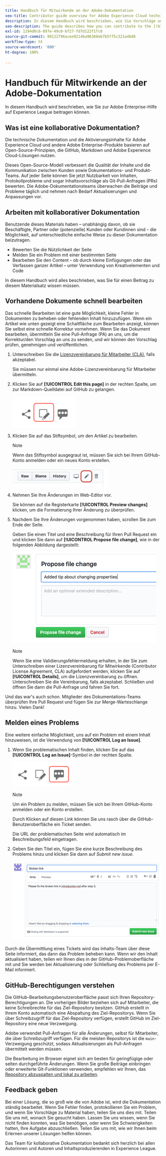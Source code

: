 ```yaml
---
title: Handbuch für Mitwirkende an der Adobe-Dokumentation
seo-title: Contributor guide overview for Adobe Experience Cloud technical documentation
description: In diesem Handbuch wird beschrieben, wie Sie Vorschläge und Ergänzungen zur Dokumentations-Website von Adobe hinzufügen können.
seo-description: The guide describes how you can contribute to the [!UICONTROL Adobe Experience Cloud] technical documentation.
exl-id: 1294d0c6-897e-49c0-bf27-fd7d122f1fc8
source-git-commit: 90122796acee9214ba96360eb7b5ff5c321a4bd6
workflow-type: ht
source-wordcount: '800'
ht-degree: 100%

---
```


# Handbuch für Mitwirkende an der Adobe-Dokumentation

In diesem Handbuch wird beschrieben, wie Sie zur Adobe Enterprise-Hilfe auf Experience League beitragen können.

## Was ist eine kollaborative Dokumentation?

Die technische Dokumentation und die Aktivierungsinhalte für Adobe Experience Cloud und andere Adobe Enterprise-Produkte basieren auf Open-Source-Prinzipien, die GitHub, Markdown und Adobe Experience Cloud-Lösungen nutzen.

Dieses Open-Source-Modell verbessert die Qualität der Inhalte und die Kommunikation zwischen Kunden sowie Dokumentations- und Produkt-Teams. Auf jeder Seite können Sie jetzt Nutzbarkeit von Inhalten, Protokollprobleme und sogar Inhaltsvorschläge als Git-Pull-Anfragen (PRs) bewerten. Die Adobe-Dokumentationsteams überwachen die Beiträge und Probleme täglich und nehmen nach Bedarf Aktualisierungen und Anpassungen vor.

## Arbeiten mit kollaborativer Dokumentation

Benutzende dieses Materials haben – unabhängig davon, ob sie Beschäftigte, Partner oder (potenzielle) Kunden oder Kundinnen sind – die Möglichkeit, auf unterschiedliche einfache Weise zu dieser Dokumentation beizutragen.

* Bewerten Sie die Nützlichkeit der Seite
* Melden Sie ein Problem mit einer bestimmten Seite
* Bearbeiten Sie den Content – ob durch kleine Einfügungen oder das Verfassen ganzer Artikel – unter Verwendung von Kreativelementen und Code

In diesem Handbuch wird alles beschrieben, was Sie für einen Beitrag zu diesem Materialsatz wissen müssen.

<!--
>[!IMPORTANT]
>All repositories that publish to docs.adobe.com have adopted the [Adobe Open Source Code of Conduct](../code-of-conduct.md) or the [.NET Foundation Code of Conduct](https://dotnetfoundation.org/code-of-conduct). For more information, see the [Contributing](../contributing.md) article.
>
> Minor corrections or clarifications to documentation and code examples in public repositories are covered by the [Adobe Documentation Terms of Use](https://www.adobe.com/legal/terms.html). New or significant changes generate a comment in the pull request, asking you to submit an online Contribution License Agreement (CLA) if you are not an employee of Adobe. We need you to complete the online form before we can review or accept your pull request.
-->

## Vorhandene Dokumente schnell bearbeiten

Das schnelle Bearbeiten ist eine gute Möglichkeit, kleine Fehler in Dokumenten zu beheben oder fehlenden Inhalt hinzuzufügen. Wenn ein Artikel wie unten gezeigt eine Schaltfläche zum Bearbeiten anzeigt, können Sie selbst eine schnelle Korrektur vornehmen. Wenn Sie das Dokument bearbeiten, übermitteln Sie eine Pull-Anfrage (PA) an uns, um die Korrektur/den Vorschlag an uns zu senden, und wir können den Vorschlag prüfen, genehmigen und veröffentlichen.

1. Unterschreiben Sie die [Lizenzvereinbarung für Mitarbeiter (CLA)](http://opensource.adobe.com/cla.html), falls akzeptabel.

   Sie müssen nur einmal eine Adobe-Lizenzvereinbarung für Mitarbeiter übermitteln.
1. Klicken Sie auf **[!UICONTROL Edit this page]** in der rechten Spalte, um zur Markdown-Quelldatei auf GitHub zu gelangen.

   ![Bearbeiten Sie das Symbol für diese Seite](/help/assets/git_edit.png)

1. Klicken Sie auf das Stiftsymbol, um den Artikel zu bearbeiten.

   >[!NOTE]
   >
   >Wenn das Stiftsymbol ausgegraut ist, müssen Sie sich bei Ihrem GitHub-Konto anmelden oder ein neues Konto erstellen.

   ![Position des Stiftsymbols](assets/edit-icon.png)

1. Nehmen Sie Ihre Änderungen im Web-Editor vor.

   Sie können auf die Registerkarte **[!UICONTROL Preview changes]** klicken, um die Formatierung Ihrer Änderung zu überprüfen.
1. Nachdem Sie Ihre Änderungen vorgenommen haben, scrollen Sie zum Ende der Seite.

   Geben Sie einen Titel und eine Beschreibung für Ihren Pull Request ein und klicken Sie dann auf **[!UICONTROL Propose file change]**, wie in der folgenden Abbildung dargestellt:

   ![Vorschlagen von Änderungen](assets/submit-pull-request.png)

   >[!NOTE]
   >
   >Wenn Sie eine Validierungsfehlermeldung erhalten, in der Sie zum Unterschreiben einer Lizenzvereinbarung für Mitwirkende (Contributor License Agreement, CLA) aufgefordert werden, klicken Sie auf **[!UICONTROL Details]**, um die Lizenzvereinbarung zu öffnen. Unterschreiben Sie die Vereinbarung, falls akzeptabel. Schließen und öffnen Sie dann die Pull-Anfrage und fahren Sie fort.

Und das war&#39;s auch schon. Mitglieder des Dokumentations-Teams überprüfen Ihre Pull Request und fügen Sie zur Merge-Warteschlange hinzu. Vielen Dank!

## Melden eines Problems

Eine weitere einfache Möglichkeit, uns auf ein Problem mit einem Inhalt hinzuweisen, ist die Verwendung von **[!UICONTROL Log an Issue]**.

1. Wenn Sie problematischen Inhalt finden, klicken Sie auf das **[!UICONTROL Log an Issue]**-Symbol in der rechten Spalte.

   ![](assets/git_log_issue.png)

   >[!NOTE]
   >
   >Um ein Problem zu melden, müssen Sie sich bei Ihrem GitHub-Konto anmelden oder ein Konto erstellen.

   Durch Klicken auf diesen Link können Sie uns rasch über die GitHub-Benutzeroberfläche ein Ticket senden.

   Die URL der problematischen Seite wird automatisch im Beschreibungsfeld eingetragen.

1. Geben Sie den Titel ein, fügen Sie eine kurze Beschreibung des Problems hinzu und klicken Sie dann auf *Submit new issue*.

   ![](assets/git_issue_example.png)

Durch die Übermittlung eines Tickets wird das Inhalts-Team über diese Seite informiert, das dann das Problem beheben kann. Wenn wir den Inhalt aktualisiert haben, teilen wir Ihnen dies in der GitHub-Problemoberfläche mit und Sie werden bei Aktualisierung oder Schließung des Problems per E-Mail informiert.

## GitHub-Berechtigungen verstehen

Die GitHub-Bearbeitungsbenutzeroberfläche passt sich Ihren Repository-Berechtigungen an. Die vorherigen Bilder beziehen sich auf Mitarbeiter, die keine Schreibrechte für das Ziel-Repository besitzen. GitHub erstellt in Ihrem Konto automatisch eine Abspaltung des Ziel-Repositorys. Wenn Sie über Schreibzugriff für das Ziel-Repository verfügen, erstellt GitHub im Ziel-Repository eine neue Verzweigung.

Adobe verwendet Pull-Anfragen für alle Änderungen, selbst für Mitarbeiter, die über Schreibzugriff verfügen. Für die meisten Repositorys ist die `main`-Verzweigung geschützt, sodass Aktualisierungen als Pull-Anfragen übermittelt werden müssen.

Die Bearbeitung im Browser eignet sich am besten für geringfügige oder selten durchgeführte Änderungen. Wenn Sie große Beiträge einbringen oder erweiterte Git-Funktionen verwenden, empfehlen wir Ihnen, das [Repository abzuspalten und lokal zu arbeiten](setup/full-workflow.md).

## Feedback geben

Bei einer Lösung, die so groß wie die von Adobe ist, wird die Dokumentation ständig bearbeitet. Wenn Sie Fehler finden, protokollieren Sie ein Problem, und wenn Sie Vorschläge zu Material haben, teilen Sie uns dies mit. Teilen Sie uns mit, wonach Sie gesucht haben. Lassen Sie uns wissen, wenn Sie nicht finden konnten, was Sie benötigen, oder wenn Sie Schwierigkeiten hatten, Ihre Aufgabe abzuschließen. Teilen Sie uns mit, wie wir Ihnen beim Erlernen unserer Lösungen helfen können.

Das Team für kollaborative Dokumentation bedankt sich herzlich bei allen Autorinnen und Autoren und Inhaltsproduzierenden in Experience League.

